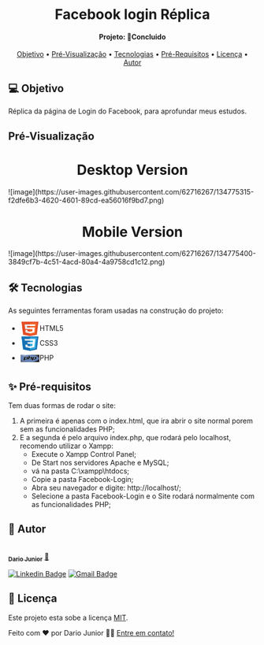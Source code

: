 <h1 align="center">
    Facebook login Réplica
</h1>
<h4 align="center"> 
Projeto: 🚀Concluido
</h4>
<p align="center">
 <a href="#-objetivo">Objetivo</a> •
 <a href="#-Pré-Visualização">Pré-Visualização</a> •
 <a href="#-tecnologias">Tecnologias</a> •  
 <a href="#-Pré-requisitos">Pré-Requisitos</a> • 
 <a href="#-licença">Licença</a> • 
 <a href="#-autor">Autor</a>
</p>

## 💻 Objetivo
 
 Réplica da página de Login do Facebook, para aprofundar meus estudos.

## Pré-Visualização

<h1 align="center">Desktop Version</h1>
![image](https://user-images.githubusercontent.com/62716267/134775315-f2dfe6b3-4620-4601-89cd-ea56016f9bd7.png)

<h1 align="center">Mobile Version</h1>
![image](https://user-images.githubusercontent.com/62716267/134775400-3849cf7b-4c51-4acd-80a4-4a9758cd1c12.png)


## 🛠 Tecnologias

As seguintes ferramentas foram usadas na construção do projeto:

- <img align="center" alt="Dario-HTML" height="30" width="40" src="https://raw.githubusercontent.com/devicons/devicon/master/icons/html5/html5-original.svg">HTML5
- <img align="center" alt="Dario-CSS" height="30" width="40" src="https://raw.githubusercontent.com/devicons/devicon/master/icons/css3/css3-original.svg">CSS3
- <img align="center" alt="Dario-PHP" height="30" width="40" src="https://raw.githubusercontent.com/devicons/devicon/master/icons/php/php-original.svg">PHP

## ✨ Pré-requisitos

Tem duas formas de rodar o site:
1. A primeira é apenas com o index.html, que ira abrir o site normal porem sem as funcionalidades PHP;
2. E a segunda é pelo arquivo index.php, que rodará pelo localhost, recomendo utilizar o Xampp:
     - Execute o Xampp Control Panel;
     - De Start nos servidores Apache e MySQL;
     - vá na pasta C:\xampp\htdocs;
     - Copie a pasta Facebook-Login;
     - Abra seu navegador e digite: http://localhost/;
     - Selecione a pasta Facebook-Login e o Site rodará normalmente com as funcionalidades PHP;

## 🦸 Autor

<a href="https://dariojunior.netlify.app/">
 <img style="border-radius: 50%;" src="https://avatars.githubusercontent.com/u/62716267?v=4" width="100px;" alt=""/>
 <br />
 <sub><b>Dario Junior</b></sub></a> <a href="https://dariojunior.netlify.app/">🚀</a>
 <br />

[![Linkedin Badge](https://img.shields.io/badge/-Dario-blue?style=flat-square&logo=Linkedin&logoColor=white&link=https://www.linkedin.com/in/dariocode/)](https://www.linkedin.com/in/dariocode/) 
[![Gmail Badge](https://img.shields.io/badge/-darioarjr321@gmail.com-c14438?style=flat-square&logo=Gmail&logoColor=white&link=mailto:darioarjr321@gmail.com)](mailto:darioarjr321@gmail.com)


## 📝 Licença

Este projeto esta sobe a licença [MIT](./LICENSE).

Feito com ❤️ por Dario Junior 👋🏽 [Entre em contato!](https://www.linkedin.com/in/dariocode/)
